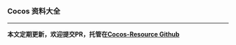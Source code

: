 <link href="css/avenir-white.css" rel="stylesheet"></link>

### Cocos 资料大全

---

**本文定期更新，欢迎提交PR，托管在[Cocos-Resource Github](https://github.com/fusijie/Cocos-Resource)**

<!--TOC BEGIN-->
<!--TOC END-->

